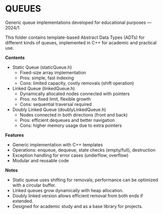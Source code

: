 # QUEUES

Generic queue implementations developed for educational purposes — 2024/1

This folder contains template-based Abstract Data Types (ADTs) for different kinds of queues, implemented in C++ for academic and practical use.

**Contents**
- Static Queue (staticQueue.h)
  - Fixed-size array implementation
  - Pros: simple, fast indexing
  - Cons: limited capacity, costly removals (shift operation)
- Linked Queue (linkedQueue.h)
  - Dynamically allocated nodes connected with pointers
  - Pros: no fixed limit, flexible growth
  - Cons: sequential traversal required
- Doubly Linked Queue (doublyLinkedQueue.h)
  - Nodes connected in both directions (front and back)
  - Pros: efficient dequeues and better navigation
  - Cons: higher memory usage due to extra pointers

**Features**
- Generic implementation with C++ templates
- Operations: enqueue, dequeue, state checks (empty/full), destruction
- Exception handling for error cases (underflow, overflow)
- Modular and reusable code

**Notes**
- Static queue uses shifting for removals; performance can be optimized with a circular buffer.
- Linked queues grow dynamically with heap allocation.
- Doubly linked version allows efficient removal from both ends if extended.
- Designed for academic study and as a base library for projects.
